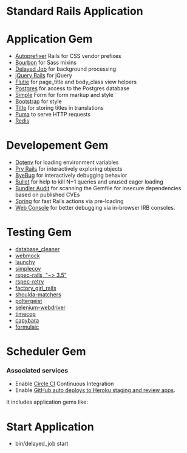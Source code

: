 # Standard Rails Application

# Application Gem

* [Autoprefixer](https://github.com/ai/autoprefixer-rails) Rails for CSS vendor prefixes
* [Bourbon](https://github.com/thoughtbot/bourbon) for Sass mixins
* [Delayed Job](https://github.com/collectiveidea/delayed_job) for background processing
* [jQuery Rails](https://github.com/rails/jquery-rails) for jQuery
* [Flutie](https://github.com/thoughtbot/flutie) for page_title and body_class view helpers
* [Postgres](https://github.com/ged/ruby-pg) for access to the Postgres database
* [Simple](https://github.com/plataformatec/simple_form) Form for form markup and style
* [Bootstrap](https://github.com/seyhunak/twitter-bootstrap-rails) for style
* [Title](https://github.com/calebthompson/title) for storing titles in translations
* [Puma](https://github.com/thoughtbot/suspenders/blob/master/README.md) to serve HTTP requests
* [Redis](https://github.com/redis/redis-rb)

# Developement Gem

* [Dotenv](https://github.com/bkeepers/dotenv) for loading environment variables
* [Pry Rails](https://github.com/rweng/pry-rails) for interactively exploring
  objects
* [ByeBug](https://github.com/deivid-rodriguez/byebug) for interactively
  debugging behavior
* [Bullet](https://github.com/flyerhzm/bullet) for help to kill N+1 queries and
  unused eager loading
* [Bundler Audit](https://github.com/rubysec/bundler-audit) for scanning the
  Gemfile for insecure dependencies based on published CVEs
* [Spring](https://github.com/rails/spring) for fast Rails actions via
  pre-loading
* [Web Console](https://github.com/rails/web-console) for better debugging via
  in-browser IRB consoles.

# Testing Gem

* [database_cleaner](https://github.com/DatabaseCleaner/database_cleaner)
* [webmock](https://github.com/bblimke/webmock)
* [launchy](https://github.com/copiousfreetime/launchy)
* [simplecov](https://github.com/colszowka/simplecov)
* [rspec-rails, "~> 3.5"](https://github.com/rspec/rspec-rails)
* [rspec-retry](https://github.com/NoRedInk/rspec-retry)
* [factory_girl_rails](https://github.com/thoughtbot/factory_girl_rails)
* [shoulda-matchers](https://github.com/thoughtbot/shoulda-matchers)
* [poltergeist](https://github.com/teampoltergeist/poltergeist)
* [selenium-webdriver](https://rubygems.org/gems/selenium-webdriver/versions/2.53.0)
* [timecop](https://github.com/travisjeffery/timecop)
* [capybara](https://rubygems.org/gems/capybara/versions/2.7.1)
* [formulaic](https://github.com/thoughtbot/formulaic)

# Scheduler Gem


### Associated services

* Enable [Circle CI](https://circleci.com/) Continuous Integration
* Enable [GitHub auto deploys to Heroku staging and review
    apps](https://dashboard.heroku.com/apps/app-name-staging/deploy/github).


It includes application gems like:

# Start Application

* bin/delayed_job start